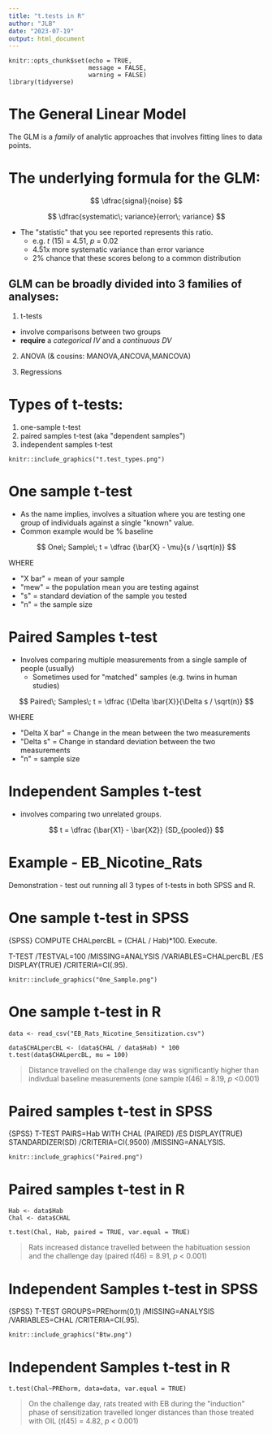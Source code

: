 ```yaml
---
title: "t.tests in R"
author: "JLB"
date: "2023-07-19"
output: html_document
---
```


```{r setup, include=FALSE}
knitr::opts_chunk$set(echo = TRUE,
                      message = FALSE,
                      warning = FALSE)
library(tidyverse)
```

# The General Linear Model
The GLM is a *family* of analytic approaches that involves fitting lines to data points.

# The underlying formula for the GLM: 

$$ \dfrac{signal}{noise} $$

$$ \dfrac{systematic\; variance}{error\; variance} $$

- The "statistic" that you see reported represents this ratio. 
    + e.g. *t* (15) = 4.51, *p* = 0.02
    + 4.51x more systematic variance than error variance
    + 2% chance that these scores belong to a common distribution

## GLM can be broadly divided into 3 families of analyses: 

1. t-tests
- involve comparisons between two groups
- **require** a *categorical IV* and a *continuous DV*

2. ANOVA (& cousins: MANOVA,ANCOVA,MANCOVA)

3. Regressions 


# Types of t-tests:

1. one-sample t-test
2. paired samples t-test (aka "dependent samples")
3. independent samples t-test

```{r, echo=FALSE}
knitr::include_graphics("t.test_types.png")
```

# One sample t-test
- As the name implies, involves a situation where you are testing one group of individuals against a single "known" value. 
- Common example would be % baseline

$$ One\; Sample\; t = \dfrac {\bar{X} - \mu}{s / \sqrt(n)} $$

WHERE 
- "X bar" =  mean of your sample
- "mew" = the population mean you are testing against
- "s" = standard deviation of the sample you tested
- "n" = the sample size 

# Paired Samples t-test
- Involves comparing multiple measurements from a single sample of people (usually)
    + Sometimes used for "matched" samples (e.g. twins in human studies)

$$ Paired\; Samples\; t = \dfrac {\Delta \bar{X}}{\Delta s / \sqrt(n)}  $$

WHERE
- "Delta X bar" = Change in the mean between the two measurements 
- "Delta s" = Change in standard deviation between the two measurements 
- "n" = sample size

# Independent Samples t-test
- involves comparing two unrelated groups. 

$$  t = \dfrac {\bar{X1} - \bar{X2}} {SD_{pooled}}  $$

# Example - EB_Nicotine_Rats

Demonstration - test out running all 3 types of t-tests in both SPSS and R. 

# One sample t-test in SPSS

{SPSS}
COMPUTE CHALpercBL = (CHAL / Hab)*100.
Execute. 

T-TEST
  /TESTVAL=100
  /MISSING=ANALYSIS
  /VARIABLES=CHALpercBL
  /ES DISPLAY(TRUE)
  /CRITERIA=CI(.95).


```{r,echo=FALSE, out.width="50%"}
knitr::include_graphics("One_Sample.png")
```

# One sample t-test in R 
```{r}
data <- read_csv("EB_Rats_Nicotine_Sensitization.csv")

data$CHALpercBL <- (data$CHAL / data$Hab) * 100
t.test(data$CHALpercBL, mu = 100)
```

> Distance travelled on the challenge day was significantly higher than indivdual baseline measurements (one sample *t*(46) = 8.19, *p* <0.001)

# Paired samples t-test in SPSS
{SPSS}
T-TEST PAIRS=Hab WITH CHAL (PAIRED)
  /ES DISPLAY(TRUE) STANDARDIZER(SD)
  /CRITERIA=CI(.9500)
  /MISSING=ANALYSIS.


```{r,echo=FALSE,out.width="75%"}
knitr::include_graphics("Paired.png")
```

# Paired samples t-test in R
```{r}
Hab <- data$Hab
Chal <- data$CHAL

t.test(Chal, Hab, paired = TRUE, var.equal = TRUE)
```

> Rats increased distance travelled between the habituation session and the challenge day (paired *t*(46) = 8.91, *p* < 0.001)

# Independent Samples t-test in SPSS

{SPSS}
T-TEST GROUPS=PREhorm(0,1)
    /MISSING=ANALYSIS
    /VARIABLES=CHAL
    /CRITERIA=CI(.95).

```{r,echo=FALSE,out.width="75%"}
knitr::include_graphics("Btw.png")
```

# Independent Samples t-test in R
```{r}
t.test(Chal~PREhorm, data=data, var.equal = TRUE)
```

> On the challenge day, rats treated with EB during the "induction" phase of sensitization travelled longer distances than those treated with OIL (*t*(45) = 4.82, *p* < 0.001)









